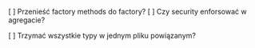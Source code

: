 [ ] Przenieść factory methods do factory?
[ ] Czy security enforsować w agregacie?

[ ] Trzymać wszystkie typy w jednym pliku powiązanym?